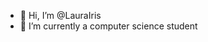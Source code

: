 - 👋 Hi, I’m @LauraIris
- 🌱 I’m currently a computer science student

<!---
LauraIris/LauraIris is a ✨ special ✨ repository because its `README.md` (this file) appears on your GitHub profile.
You can click the Preview link to take a look at your changes.
--->
